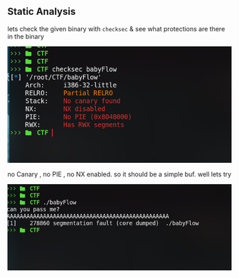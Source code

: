 ## Static Analysis

lets check the given binary with `checksec` & see what protections are there in the binary 

![](images/pwn1.png)

no Canary , no PIE , no NX enabled. so it should be a simple buf. well lets try 

![](images/pwn2.png)
